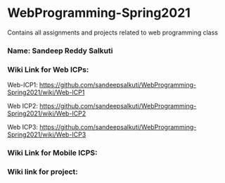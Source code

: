 # WebProgramming-Spring2021

Contains all assignments and projects related to web programming class

### Name: Sandeep Reddy Salkuti

### Wiki Link for Web ICPs:
Web-ICP1: https://github.com/sandeepsalkuti/WebProgramming-Spring2021/wiki/Web-ICP1

Web ICP2: https://github.com/sandeepsalkuti/WebProgramming-Spring2021/wiki/Web-ICP2

Web ICP3: https://github.com/sandeepsalkuti/WebProgramming-Spring2021/wiki/Web-ICP3


### Wiki Link for Mobile ICPS:


### Wiki link for project:


